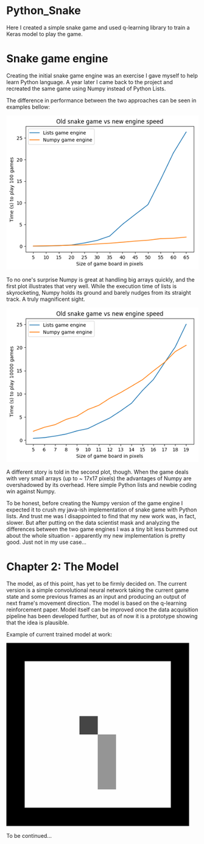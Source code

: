 # Python_Snake
Here I created a simple snake game and used q-learning library to train a Keras model to play the game.

# Snake game engine

Creating the initial snake game engine was an exercise I gave myself to help learn Python language.
A year later I came back to the project and recreated the same game using Numpy instead of Python Lists.

The difference in performance between the two approaches can be seen in examples bellow: 


![](images/high_pixel_count.png?raw=true)

To no one's surprise Numpy is great at handling big arrays quickly, and the first plot illustrates that very well.
While the execution time of lists is skyrocketing, Numpy holds its ground and barely nudges from its straight track. A truly magnificent sight. 

![](images/low_pixel_count.png?raw=true)

A different story is told in the second plot, though. When the game deals with very small arrays (up to ~ 17x17 pixels) 
the advantages of Numpy are overshadowed by its overhead. Here simple Python lists and newbie coding win against Numpy. 


To be honest, before creating the Numpy version of the game engine I expected it to crush my java-ish implementation of 
snake game with Python lists. And trust me was I disappointed to find that my new work was, in fact, slower. But after 
putting on the data scientist mask and analyzing the differences between the two game engines I was a tiny bit less bummed out 
about the whole situation - apparently my new implementation is pretty good. Just not in my use case...

# Chapter 2: The Model

The model, as of this point, has yet to be firmly decided on. The current version is a simple convolutional neural network 
taking the current game state and some previous frames as an input and producing an output of next frame's movement direction. 
The model is based on the q-learning reinforcement paper. Model itself can be improved once the data acquisition pipeline 
has been developed further, but as of now it is a prototype showing that the idea is plausible.


Example of current trained model at work:


![](images/gameplay/gameplay_0.gif?raw=true)

To be continued...
  
